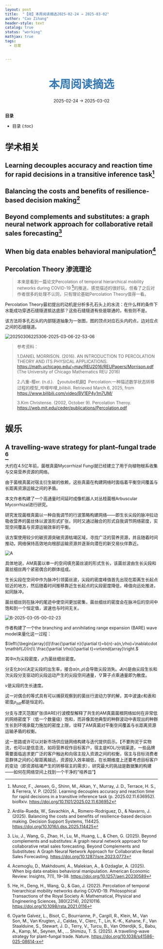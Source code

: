 ```yaml
---
layout: post
title:  "【阅】本周阅读摘选2025-02-24 → 2025-03-02"
author: "Cao Zihang"
header-style: text
catalog: true
status: "working"
mathjax: true
tags:
  - 日常
  
  
---
```

<center style="margin-bottom: 20px; margin-top: 50px"><font color="#3879B1" style="line-height: 1.4;font-weight: 700;font-size: 36px;box-sizing: border-box; ">本周阅读摘选</font></center>


<center style=" margin-bottom: 30px;">2025-02-24 → 2025-03-02</center>

<font style="font-weight: bold;">目录</font>

* 目录
{:toc}


# 学术相关
## Learning decouples accuracy and reaction time for rapid decisions in a transitive inference task[^1]

## Balancing the costs and benefits of resilience-based decision making[^2]

## Beyond complements and substitutes: a graph neural network approach for collaborative retail sales forecasting[^3]

## When big data enables behavioral manipulation[^4]

## Percolation Theory 渗流理论
> 本来是看到一篇论文Percolation of temporal hierarchical mobility networks during COVID-19 [^5]的推送，感觉描述的很好玩，但看了之后对作者很多的处理不认同，只有理论基础Percolation Theory值得一看。

Percolation Theory最初提出的动机是分析多孔石头上的水流：在什么样的条件下水能成功穿透石缝隧道抵达底部？这些石缝隧道有些是联通的，有些则不是。

该方法将多孔石头的内部隧道抽象为一张图，图的顶点对应石头内的点，边对应点之间的石缝隧道。

![20250306225306-2025-03-06-22-53-06](https://img.caozihang.com/img/20250306225306-2025-03-06-22-53-06.png)

> 参考资料：
>
> 1.DANIEL MORRISON. (2016). AN INTRODUCTION TO PERCOLATION THEORY AND ITS PHYSICAL APPLICATIONS. https://math.uchicago.edu/~may/REU2016/REUPapers/Morrison.pdf (The University of Chicago Mathematics REU 2016)
>
> 2.八重-樱er. (n.d.). 【youtube机翻】Percolation:一种描述数学状态转移过程的模型_哔哩哔哩_bilibili. Retrieved March 6, 2025, from https://www.bilibili.com/video/BV1EP4y1m7UM/
>
> 3.Kim Christense. (2002, October 9). Percolation Theroy. https://web.mit.edu/ceder/publications/Percolation.pdf

# 娱乐
## A travelling-wave strategy for plant–fungal trade [^6]

大约在4.5亿年前，菌根真菌Mycorrhizal Fungi就已经建立了用于向植物根系收集与交易营养资源的网络。

由于菌根真菌对宿主衍生碳的依赖，这些真菌在构建网络时面临着平衡空间覆盖与长距离资源运输之间的矛盾。

本文作者构建了一个高通量时间延时成像机器人对丛枝菌根Arbuscular Mycorrhizal进行研究。

研究发现菌根真菌以一种自我调节的行波策略构建网络——即生长尖段的脉冲拉动吸收营养的菌丝体以波浪形式扩张，同时又通过融合的形式自我调节网络密度，实现空间覆盖与资源运输效率的平衡。

该方案使用较少的碳资源突破资源枯竭区域，寻找广泛的营养资源，并且随着时间推动，网络保持高效地向根部运输资源并逐渐向潜在的新交易伙伴靠近。

![A](https://img.caozihang.com/img/A.gif)

具体地说，AM真菌以单一的空间填充菌丝波的形式生长，该菌丝波由生长尖段和菌丝细丝两个紧密偶合的群体组成。

生长尖段在空间中作为脉冲引领菌丝波，尖段的密度峰值首先出现在距离生长起点较近的地方，然后随着时间推移靠近生长起点的尖段密度降低，峰值向远处推进，如同脉冲。

菌丝细丝则在脉冲的尾迹中使空间更加密集，菌丝细丝的密度会在脉冲后的空间中饱和到一个恒定值，波速也与时间无关。

![B-2025-03-05-00-02-23](https://img.caozihang.com/img/B-2025-03-05-00-02-23.gif)

作者构建了一个the branching and annihilating range expansion (BARE) wave model来量化这一过程：

$\left\\{\begin{array}{l}\frac{\partial n}{\partial t}=b(n)-a(n,\rho)+\nabla\cdot \mathbf{J}(n)\\\\ \frac{\partial \rho}{\partial t}=vn\end{array}\right.$

其中$n$为尖段密度，$\rho$为菌丝细丝密度。

分支化$b(n)$决定尖段的出生率，接合$a(n,\rho)$会导致尖段消失。$\mathbf{J}(n)$是由尖段生长和次尖段分支驱动的尖段运动产生的尖段空间通量，$\nabla$算子点乘通量即为散度。

$v$是尖段的生长速度。

这一对偶合的等式具有可以捕获观察到的菌丝行波动力学的解，其中波速$c$和表和密度$\rho_{sat}$都是恒定的。

分支与湮灭范围扩张(BARE)行波模型解释了共生的AM真菌菌根网络如何在非常低的网络密度下（低一个数量级）饱和，而非像其他典型的种群波动中表现出的种群生长到环境承载力施加的密度上限，诠释了AM真菌对平衡空间覆盖与长距离资源运输矛盾的权衡。

这一思路或许可以对新市场供应链网络构建与迭代提供启示。【不要拘泥于实物流，也可以是信息流，如将营养视作目标客户，宿主是KOL/分销渠道，一些品牌需要面临追求更广泛的客户触达和向宿主投入资源之间的权衡，宿主与目标消费者亚群体之间的心智距离越远，资源投入效率越低，在长期维度上还要考虑目标客户的变动（即资源枯竭产生的转移宿主的需求），研究最大的挑战是数据集的构建——如何在网络空间上找到一个干净的“培养皿”】

[^1]: Munoz, F., Jensen, G., Shinn, M., Alkan, Y., Murray, J. D., Terrace, H. S., & Ferrera, V. P. (2025). Learning decouples accuracy and reaction time for rapid decisions in a transitive inference task (p. 2025.02.11.636952). bioRxiv. https://doi.org/10.1101/2025.02.11.636952

[^2]: Ardila-Rueda, W., Savachkin, A., Romero-Rodriguez, D., & Navarro, J. (2025). Balancing the costs and benefits of resilience-based decision making. Decision Support Systems, 114425. https://doi.org/10.1016/j.dss.2025.114425

[^3]: Liu, J., Wang, G., Zhao, H., Lu, M., Huang, L., & Chen, G. (2025). Beyond complements and substitutes: A graph neural network approach for collaborative retail sales forecasting. Beyond Complements and Substitutes: A Graph Neural Network Approach for Collaborative Retail Sales Forecasting. https://doi.org/10.1287/isre.2023.0773

[^4]: Acemoglu, D., Makhdoumi, A., Malekian, A., & Ozdaglar, A. (2025). When big data enables behavioral manipulation. American Economic Review: Insights, 7(1), 19–38. https://doi.org/10.1257/aeri.20230589

[^5]: He, H., Deng, H., Wang, Q., & Gao, J. (2022). Percolation of temporal hierarchical mobility networks during COVID-19. Philosophical Transactions of the Royal Society A: Mathematical, Physical and Engineering Sciences, 380(2214), 20210116. https://doi.org/10.1098/rsta.2021.0116

[^6]:Oyarte Galvez, L., Bisot, C., Bourrianne, P., Cargill, R., Klein, M., Van Son, M., Van Krugten, J., Caldas, V., Clerc, T., Lin, K.-K., Kahane, F., Van Staalduine, S., Stewart, J. D., Terry, V., Turcu, B., Van Otterdijk, S., Babu, A., Kamp, M., Seynen, M., … Shimizu, T. S. (2025). A travelling-wave strategy for plant–fungal trade. Nature. https://doi.org/10.1038/s41586-025-08614-x
